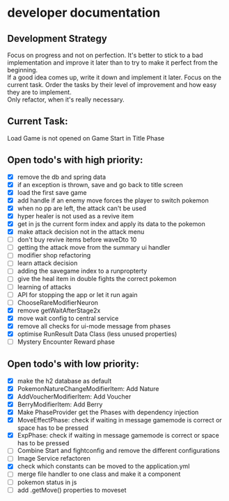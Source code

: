 # developer documentation

## Development Strategy
Focus on progress and not on perfection. It's better to stick to a bad implementation and improve it later than to try to make it perfect from the beginning.  
If a good idea comes up, write it down and implement it later. Focus on the current task. Order the tasks by their level of improvement and how easy they are to implement.  
Only refactor, when it's really necessary.

## Current Task:
Load Game is not opened on Game Start in Title Phase

## Open todo's with high priority:
- [x] remove the db and spring data
- [x] if an exception is thrown, save and go back to title screen
- [x] load the first save game 
- [x] add handle if an enemy move forces the player to switch pokemon
- [x] when no pp are left, the attack can't be used
- [x] hyper healer is not used as a revive item
- [x] get in js the current form index and apply its data to the pokemon
- [x] make attack decision not in the attack menu
- [ ] don't buy revive items before waveDto 10
- [ ] getting the attack move from the summary ui handler
- [ ] modifier shop refactoring
- [ ] learn attack decision
- [ ] adding the savegame index to a runpropterty
- [ ] give the heal item in double fights the correct pokemon
- [ ] learning of attacks
- [ ] API for stopping the app or let it run again
- [ ] ChooseRareModifierNeuron
- [x] remove getWaitAfterStage2x
- [x] move wait config to central service
- [x] remove all checks for ui-mode message from phases
- [x] optimise RunResult Data Class (less unused properties)
- [ ] Mystery Encounter Reward phase

## Open todo's with low priority:
- [x] make the h2 database as default
- [x] PokemonNatureChangeModifierItem: Add Nature
- [x] AddVoucherModifierItem: Add Voucher
- [x] BerryModifierItem: Add Berry
- [x] Make PhaseProvider get the Phases with dependency injection
- [x] MoveEffectPhase: check if waiting in message gamemode is correct or space has to be pressed
- [x] ExpPhase: check if waiting in message gamemode is correct or space has to be pressed
- [ ] Combine Start and fightconfig and remove the different configurations
- [ ] Image Service refactoren
- [x] check which constants can be moved to the application.yml
- [ ] merge file handler to one class and make it a component
- [ ] pokemon status in js 
- [ ] add .getMove() properties to moveset
